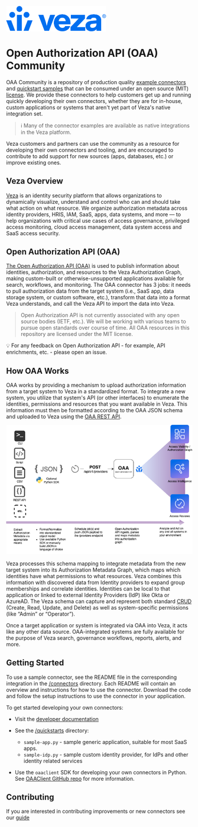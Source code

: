 <img src="images/Veza_Lockup_Blue.png" width="270" alt="Veza Logo">

# Open Authorization API (OAA) Community

OAA Community is a repository of production quality [example connectors](/connectors/) and [quickstart samples](/quickstarts/)
that can be consumed under an open source (MIT) [license](./LICENSE). 
We provide these connectors to help customers get up and running quickly developing their own connectors,
whether they are for in-house, custom applications or systems that aren't yet part of Veza's native integration set.

> ℹ️ Many of the connector examples are available as native integrations in the Veza platform.

Veza customers and partners can use the community as a resource for developing their own connectors and tooling,
and are encouraged to contribute to add support for new sources (apps, databases, etc.) or improve existing ones.

## Veza Overview

[Veza](https://www.veza.com) is an identity security platform that allows organizations to dynamically visualize, understand and control who can and should take what action on what resource. We organize authorization metadata across identity providers, HRIS, IAM, SaaS, apps, data systems, and more — to help organizations with critical use cases of access governance, privileged access monitoring, cloud access management, data system access and SaaS access security.

## Open Authorization API (OAA)

[The Open Authorization API (OAA)](https://developer.veza.com/oaa/guide/oaa.html) is used to publish information about identities, authorization, and resources to the Veza Authorization Graph, making custom-built or otherwise-unsupported applications available for search, workflows, and monitoring. The OAA connector has 3 jobs: it needs to pull authorization data from the target system (i.e., SaaS app, data storage system, or custom software, etc.), transform that data into a format Veza understands, and call the Veza API to import the data into Veza. 

> Open Authorization API is not currently associated with any open source bodies (IETF, etc.). We will be working with various teams to pursue open standards over course of time. All OAA resources in this repository are licensed under the MIT license.

💡 For any feedback on Open Authorization API - for example, API enrichments, etc. - please open an issue.

## How OAA Works

OAA works by providing a mechanism to upload authorization information from a target system to Veza in a standardized
format. To integrate a new system, you utilize that system's API (or other interfaces) to enumerate the identities,
permissions and resources that you want available in Veza. This information must then be formatted according to the OAA
JSON schema and uploaded to Veza using the [OAA REST API](https://developer.veza.com/oaa/reference/api/oaa-push-api.html).

![Flow Diagram](images/OAAFlow.png)

Veza processes this schema mapping to integrate metadata from the new target system into its Authorization Metadata
Graph, which maps which identities have what permissions to what resources. Veza combines this information with
discovered data from Identity providers to expand group memberships and correlate identities. Identities can be local to
that application or linked to external Identity Providers (IdP) like Okta or AzureAD. The Veza schema can capture and
represent both standard [CRUD](https://developer.veza.com/oaa/guide/core-concepts/using-oaa-templates.html#permissions)
(Create, Read, Update, and Delete) as well as system-specific permissions (like “Admin” or “Operator”).

Once a target application or system is integrated via OAA into Veza, it acts like any other data source. OAA-integrated
systems are fully available for the purpose of Veza search, governance workflows, reports, alerts, and more.

## Getting Started

To use a sample connector, see the README file in the corresponding integration in the [/connectors](/connectors/) directory. 
Each README will contain an overview and instructions for how to use the connector. 
Download the code and follow the setup instructions to use the connector in your application.

To get started developing your own connectors:
* Visit the [developer documentation](https://developer.veza.com)
* See the [/quickstarts](/quickstarts/) directory:
  * `sample-app.py` - sample generic application, suitable for most SaaS apps.
  * `sample-idp.py` - sample custom identity provider, for IdPs and other identity related services

* Use the `oaaclient` SDK for developing your own connectors in Python. See [OAAClient GitHub repo](https://github.com/Veza/oaaclient-py) for more information.

## Contributing
If you are interested in contributing improvements or new connectors see our [guide](CONTRIBUTING.md)
